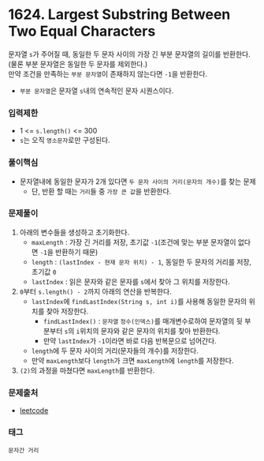 # 1624. Largest Substring Between Two Equal Characters
문자열 `s`가 주어질 때, 동일한 두 문자 사이의 가장 긴 부분 문자열의 길이를 반환한다.  
(물론 부분 문자열은 동일한 두 문자를 제외한다.)  
만약 조건을 만족하는 `부분 문자열`이 존재하지 않는다면 `-1`을 반환한다.  
- `부분 문자열`은 문자열 `s`내의 연속적인 문자 시퀀스이다.
### 입력제한
- 1 <= `s.length()` <= 300
- `s`는 오직 `영소문자`로만 구성된다.
### 풀이핵심
- 문자열내에 동일한 문자가 2개 있다면 `두 문자 사이의 거리(문자의 개수)`를 찾는 문제
  - 단, 반환 할 때는 `거리`들 중 `가장 큰 값`을 반환한다.
### 문제풀이
1. 아래의 변수들을 생성하고 초기화한다.  
   - `maxLength` : 가장 긴 거리를 저장, 초기값 `-1`(조건에 맞는 부분 문자열이 없다면 `-1`을 반환하기 때문)
   - `length` : `(lastIndex - 현재 문자 위치) - 1`, 동일한 두 문자의 거리를 저장, 초기값 `0` 
   - `lastIndex` : 읽은 문자와 같은 문자를 `s`에서 찾아 그 위치를 저장한다.
2. `0`부터 `s.length() - 2`까지 아래의 연산을 반복한다.
   - `lastIndex`에 `findLastIndex(String s, int i)`를 사용해 동일한 문자의 위치를 찾아 저장한다.
     - `findLastIndex()` : `문자열` `정수(인덱스)`를 매개변수로하여 문자열의 뒷 부분부터 `s`의 `i`위치의 문자와 같은 문자의 위치를 찾아 반환한다.
     - 만약 `lastIndex`가 `-1`이라면 바로 다음 반복문으로 넘어간다.
   - `length`에 두 문자 사이의 거리(문자들의 개수)를 저장한다.
   - 만약 `maxLength`보다 `length`가 크면 `maxLength`에 `length`를 저장한다.
3. `(2)`의 과정을 마쳤다면 `maxLength`를 반환한다.
### 문제출처
- [leetcode](https://leetcode.com/problems/largest-substring-between-two-equal-characters/)
### 태그
`문자간 거리`